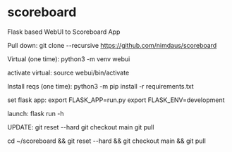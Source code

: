 # scoreboard

Flask based WebUI to Scoreboard App

Pull down:
git clone --recursive https://github.com/nimdaus/scoreboard

Virtual (one time):
python3 -m venv webui

activate virtual:
source webui/bin/activate

Install reqs (one time):
python3 -m pip install -r requirements.txt

set flask app:
export FLASK_APP=run.py
export FLASK_ENV=development

launch:
flask run -h <IP of System>


UPDATE:
git reset --hard
git checkout main
git pull



cd ~/scoreboard  && git reset --hard && git checkout main && git pull
